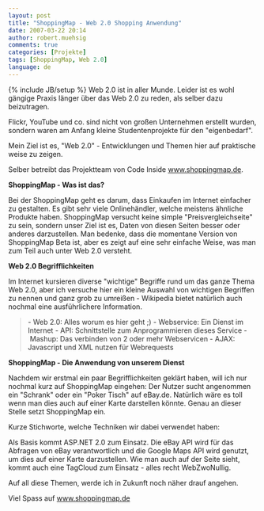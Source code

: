 ```yaml
---
layout: post
title: "ShoppingMap - Web 2.0 Shopping Anwendung"
date: 2007-03-22 20:14
author: robert.muehsig
comments: true
categories: [Projekte]
tags: [ShoppingMap, Web 2.0]
language: de
---
```

{% include JB/setup %}
Web 2.0 ist in aller Munde. Leider ist es wohl gängige Praxis länger über das Web 2.0 zu reden, als selber dazu beizutragen.

Flickr, YouTube und co. sind nicht von großen Unternehmen erstellt wurden, sondern waren am Anfang kleine Studentenprojekte für den "eigenbedarf".

Mein Ziel ist es, "Web 2.0" - Entwicklungen und Themen hier auf praktische weise zu zeigen.

Selber betreibt das Projektteam von Code Inside <a href="http://www.shoppingmap.de">www.shoppingmap.de</a>.

<strong>ShoppingMap - Was ist das?</strong>

Bei der ShoppingMap geht es darum, dass Einkaufen im Internet einfacher zu gestalten. Es gibt sehr viele Onlinehändler, welche meistens ähnliche Produkte haben. ShoppingMap versucht keine simple "Preisvergleichseite" zu sein, sondern unser Ziel ist es, Daten von diesen Seiten besser oder anderes darzustellen.
Man bedenke, dass die momentane Version von ShoppingMap Beta ist, aber es zeigt auf eine sehr einfache Weise, was man zum Teil auch unter Web 2.0 versteht.

<strong>Web 2.0 Begrifflichkeiten</strong>

Im Internet kursieren diverse "wichtige" Begriffe rund um das ganze Thema Web 2.0, aber ich versuche hier ein kleine Auswahl von wichtigen Begriffen zu nennen und ganz grob zu umreißen - Wikipedia bietet natürlich auch nochmal eine ausführlichere Information.
<blockquote><font color="#333333">- Web 2.0: Alles worum es hier geht ;)
- Webservice: Ein Dienst im Internet
<font color="#333333">- API: Schnittstelle zum Anprogrammieren dieses Service</font></font><font color="#333333">
- Mashup: Das verbinden von 2 oder mehr Webservicen
- AJAX: Javascript und XML nutzen für Webrequests</font></blockquote>
<strong>ShoppingMap - Die Anwendung von unserem Dienst</strong>

Nachdem wir erstmal ein paar Begrifflichkeiten geklärt haben, will ich nur nochmal kurz auf ShoppingMap eingehen:
Der Nutzer sucht angenommen ein "Schrank" oder ein "Poker Tisch" auf eBay.de. Natürlich wäre es toll wenn man dies auch auf einer Karte darstellen könnte. Genau an dieser Stelle setzt ShoppingMap ein.

Kurze Stichworte, welche Techniken wir dabei verwendet haben:

Als Basis kommt ASP.NET 2.0 zum Einsatz. Die eBay API wird für das Abfragen von eBay verantwortlich und die Google Maps API wird genutzt, um dies auf einer Karte darzustellen. Wie man auch auf der Seite sieht, kommt auch eine TagCloud zum Einsatz - alles recht WebZwoNullig.

Auf all diese Themen, werde ich in Zukunft noch näher drauf angehen.

Viel Spass auf www.shoppingmap.de
